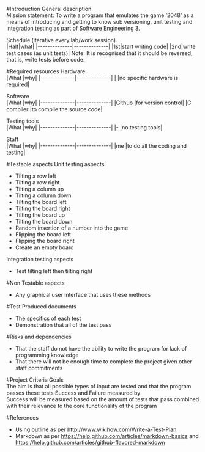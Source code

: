 

#Introduction
General description.        
Mission statement: To write a program that emulates the game ‘2048’ as a means of introducing and getting to know sub versioning, unit testing and integration testing as part of Software Engineering 3.

Schedule (iterative every lab/work session).       
|Half|what|
|--------------|--------------|
|1st|start writing code|
|2nd|write test cases (as unit tests)|
Note: It is recognised that it should be reversed, that is, write tests before code.

#Required resources
Hardware       
|What		|why|
|--------------|--------------|
|		|no specific hardware is required|

Software          
|What		|why|
|--------------|--------------|
|Github 		|for version control|
|C compiler	|to compile the source code|

Testing tools         
|What		|why|
|--------------|--------------|
|-		|no testing tools|

Staff      
|What		|why|
|--------------|--------------|
|me		|to do all the coding and testing|

#Testable aspects
Unit testing aspects
* Tilting a row left
 * Tilting a row right
 * Tilting a column up
 * Tilting a column down
* Tilting the board left
 * Tilting the board right
 * Tilting the board up
 * Tilting the board down
* Random insertion of a number into the game
* Flipping the board left
 * Flipping the board right
* Create an empty board

Integration testing aspects
* Test tilting left then tilting right

#Non Testable aspects
* Any graphical user interface that uses these methods

#Test Produced documents
* The specifics of each test
* Demonstration that all of the test pass

#Risks and dependencies
* That the staff do not have the ability to write the program for lack of programming knowledge
* That there will not be enough time to complete the project given other staff commitments

#Project Criteria
Goals  
The aim is that all possible types of input are tested and that the program passes these tests
Success and Failure measured by  
Success will be measured based on the amount of tests that pass combined with their relevance to the core functionality of the program
	
#References
* Using outline as per http://www.wikihow.com/Write-a-Test-Plan
* Markdown as per https://help.github.com/articles/markdown-basics and https://help.github.com/articles/github-flavored-markdown
